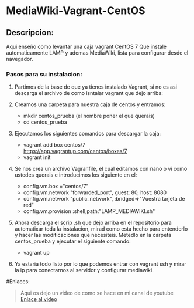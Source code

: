 # MediaWiki-Vagrant-CentOS
## Descripcion:


Aqui enseño como levantar una caja vagrant CentOS 7 Que instale automaticamente LAMP y ademas MediaWiki, lista para configurar desde el navegador.


### Pasos para su instalacion:

1. Partimos de la base de que ya tienes instalado Vagrant, si no es asi descarga el archivo de como isntalar vagrant que dejo arriba:

2. Creamos una carpeta para nuestra caja de centos y entramos:
   * mkdir centos_prueba (el nombre poner el que querais)
   * cd centos_prueba
   
3. Ejecutamos los siguientes comandos para descargar la caja:
   * vagrant add box centos/7 https://app.vagrantup.com/centos/boxes/7
   * vagrant init
   
4. Se nos crea un archivo Vagranfile, el cual editamos con nano o vi como ustedes querais e introducimos los siguiente en el:
   * config.vm.box ="centos/7"
   * config.vm.network "forwarded_port", guest: 80, host: 8080
   * config.vm.network "public_network", :bridged=>"Vuestra tarjeta de red"
   * config.vm.provision :shell,path:"LAMP_MEDIAWIKI.sh"
   
5. Ahora descarga el scrip .sh que dejo arriba en el repositorio para automatixar toda la instalacion, mirad como esta hecho para entenderlo y hacer las modificaciones que necesiteis. Metedlo en la carpeta centos_prueba y ejecutar el siguiente comando:
   * vagrant up
   
6. Ya estaria todo listo por lo que podemos entrar con vagrant ssh y mirar la ip para conectarnos al servidor y configurar mediawiki.
 
 #Enlaces:
 >Aqui os dejo un video de como se hace en mi canal de youtube [Enlace al video](https://www.youtube.com/watch?v=YLBoRdCtbSY&feature=youtu.be)
  
